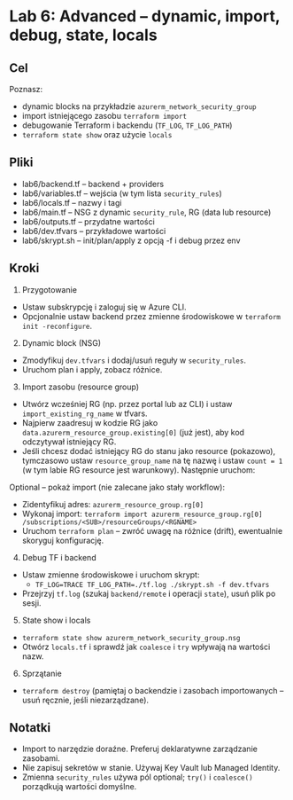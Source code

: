 # Lab 6: Advanced – dynamic, import, debug, state, locals

## Cel
Poznasz:
- dynamic blocks na przykładzie `azurerm_network_security_group`
- import istniejącego zasobu `terraform import`
- debugowanie Terraform i backendu (`TF_LOG`, `TF_LOG_PATH`)
- `terraform state show` oraz użycie `locals`

## Pliki
- lab6/backend.tf – backend + providers
- lab6/variables.tf – wejścia (w tym lista `security_rules`)
- lab6/locals.tf – nazwy i tagi
- lab6/main.tf – NSG z dynamic `security_rule`, RG (data lub resource)
- lab6/outputs.tf – przydatne wartości
- lab6/dev.tfvars – przykładowe wartości
- lab6/skrypt.sh – init/plan/apply z opcją -f i debug przez env

## Kroki
1) Przygotowanie
- Ustaw subskrypcję i zaloguj się w Azure CLI.
- Opcjonalnie ustaw backend przez zmienne środowiskowe w `terraform init -reconfigure`.

2) Dynamic block (NSG)
- Zmodyfikuj `dev.tfvars` i dodaj/usuń reguły w `security_rules`.
- Uruchom plan i apply, zobacz różnice.

3) Import zasobu (resource group)
- Utwórz wcześniej RG (np. przez portal lub az CLI) i ustaw `import_existing_rg_name` w tfvars.
- Najpierw zaadresuj w kodzie RG jako `data.azurerm_resource_group.existing[0]` (już jest), aby kod odczytywał istniejący RG.
- Jeśli chcesz dodać istniejący RG do stanu jako resource (pokazowo), tymczasowo ustaw `resource_group_name` na tę nazwę i ustaw `count = 1` (w tym labie RG resource jest warunkowy). Następnie uruchom:

Optional – pokaż import (nie zalecane jako stały workflow):
- Zidentyfikuj adres: `azurerm_resource_group.rg[0]`
- Wykonaj import: `terraform import azurerm_resource_group.rg[0] /subscriptions/<SUB>/resourceGroups/<RGNAME>`
- Uruchom `terraform plan` – zwróć uwagę na różnice (drift), ewentualnie skoryguj konfigurację.

4) Debug TF i backend
- Ustaw zmienne środowiskowe i uruchom skrypt:
  - `TF_LOG=TRACE TF_LOG_PATH=./tf.log ./skrypt.sh -f dev.tfvars` 
- Przejrzyj `tf.log` (szukaj `backend/remote` i operacji `state`), usuń plik po sesji.

5) State show i locals
- `terraform state show azurerm_network_security_group.nsg`
- Otwórz `locals.tf` i sprawdź jak `coalesce` i `try` wpływają na wartości nazw.

6) Sprzątanie
- `terraform destroy` (pamiętaj o backendzie i zasobach importowanych – usuń ręcznie, jeśli niezarządzane).

## Notatki
- Import to narzędzie doraźne. Preferuj deklaratywne zarządzanie zasobami.
- Nie zapisuj sekretów w stanie. Używaj Key Vault lub Managed Identity.
- Zmienna `security_rules` używa pól optional; `try()` i `coalesce()` porządkują wartości domyślne.
